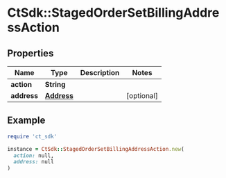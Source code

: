# CtSdk::StagedOrderSetBillingAddressAction

## Properties

| Name | Type | Description | Notes |
| ---- | ---- | ----------- | ----- |
| **action** | **String** |  |  |
| **address** | [**Address**](Address.md) |  | [optional] |

## Example

```ruby
require 'ct_sdk'

instance = CtSdk::StagedOrderSetBillingAddressAction.new(
  action: null,
  address: null
)
```

